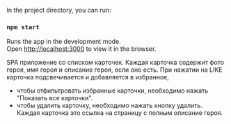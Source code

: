 

In the project directory, you can run:

### `npm start`

Runs the app in the development mode.\
Open [http://localhost:3000](http://localhost:3000) to view it in the browser.



SPA приложение со списком карточек.
Каждая карточка содержит фото героя, имя героя и описание героя, если оно есть.
При нажатии на LIKE карточка подсвечивается и добавляется в избранное,
 - чтобы отфильтровать избранные карточки, необходимо нажать "Показать все карточки".
 - чтобы удалить карточку, необходимо нажать кнопку удалить.
Каждая карточка это ссылка на страницу с полным описание героя.

